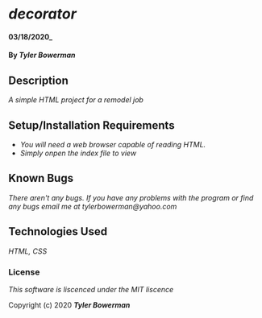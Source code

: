 # _decorator_

####  03/18/2020_

#### By _**Tyler Bowerman**_

## Description

_A simple HTML project for a remodel job_

## Setup/Installation Requirements

* _You will need a web browser capable of reading HTML._
* _Simply onpen the index file to view_


## Known Bugs

_There aren't any bugs._
_If you have any problems with the program or find any bugs email me at tylerbowerman@yahoo.com_
## Technologies Used

_HTML, CSS_

### License

*This software is liscenced under the MIT liscence*

Copyright (c) 2020 **_Tyler Bowerman_**
